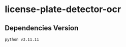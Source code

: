 # license-plate-detector-ocr


## Dependencies Version

```markdown
python v3.11.11
```

```markdown

```